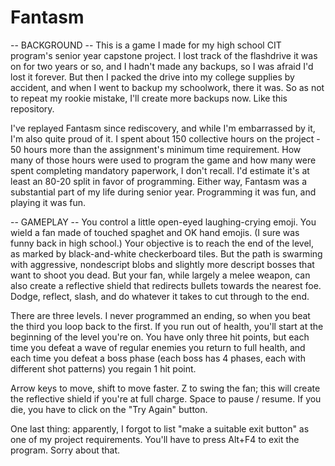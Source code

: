 # Fantasm

-- BACKGROUND --
This is a game I made for my high school CIT program's senior year capstone project. I lost track of the flashdrive it was on for two years or so, and I hadn't made any backups, so I was afraid I'd lost it forever. But then I packed the drive into my college supplies by accident, and when I went to backup my schoolwork, there it was. So as not to repeat my rookie mistake, I'll create more backups now. Like this repository.

I've replayed Fantasm since rediscovery, and while I'm embarrassed by it, I'm also quite proud of it. I spent about 150 collective hours on the project - 50 hours more than the assignment's minimum time requirement. How many of those hours were used to program the game and how many were spent completing mandatory paperwork, I don't recall. I'd estimate it's at least an 80-20 split in favor of programming. Either way, Fantasm was a substantial part of my life during senior year. Programming it was fun, and playing it was fun.

-- GAMEPLAY --
You control a little open-eyed laughing-crying emoji. You wield a fan made of touched spaghet and OK hand emojis. (I sure was funny back in high school.) Your objective is to reach the end of the level, as marked by black-and-white checkerboard tiles. But the path is swarming with aggressive, nondescript blobs and slightly more descript bosses that want to shoot you dead. But your fan, while largely a melee weapon, can also create a reflective shield that redirects bullets towards the nearest foe. Dodge, reflect, slash, and do whatever it takes to cut through to the end.

There are three levels. I never programmed an ending, so when you beat the third you loop back to the first. If you run out of health, you'll start at the beginning of the level you're on. You have only three hit points, but each time you defeat a wave of regular enemies you return to full health, and each time you defeat a boss phase (each boss has 4 phases, each with different shot patterns) you regain 1 hit point. 

Arrow keys to move, shift to move faster. Z to swing the fan; this will create the reflective shield if you're at full charge. Space to pause / resume. If you die, you have to click on the "Try Again" button.

One last thing: apparently, I forgot to list "make a suitable exit button" as one of my project requirements. You'll have to press Alt+F4 to exit the program. Sorry about that.
